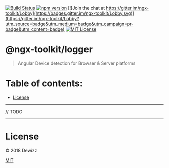 [![Build Status](https://travis-ci.org/dewizz/ngx-toolkit.svg?branch=master)](https://travis-ci.org/dewizz/ngx-toolkit) 
[![npm version](https://img.shields.io/npm/v/@ngx-toolkit/device.svg)](https://www.npmjs.com/package/@ngx-toolkit/device) 
[![Join the chat at https://gitter.im/ngx-toolkit/Lobby](https://badges.gitter.im/ngx-toolkit/Lobby.svg)](https://gitter.im/ngx-toolkit/Lobby?utm_source=badge&utm_medium=badge&utm_campaign=pr-badge&utm_content=badge)
[![MIT License](https://img.shields.io/badge/license-MIT-blue.svg?style=flat)](https://github.com/dewizz/ngx-toolkit/blob/master/LICENSE)

# @ngx-toolkit/logger  
> Angular Device detection for Browser & Server platforms

# Table of contents:
* [License](#license)

----

// TODO

----

# License
© 2018 Dewizz

[MIT](https://github.com/dewizz/ngx-toolkit/blob/master/LICENSE)
